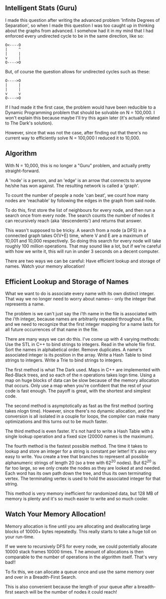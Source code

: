 ## Intelligent Stats (Guru)

I made this question after writing the advanced problem 'Infinite Degrees of Separation', so when I made this question I was too caught 
up in thinking about the graphs from advanced. I somehow had it in my mind that I had enforced every undirected cycle to be in the same 
direction, like so:

```
O<----O
|     ^
|     |
v     |
O---->O
```

But, of course the question allows for undirected cycles such as these:

```
O---->O
|     |
|     |
v     v
O---->O
```

If I had made it the first case, the problem would have been reducible to a Dynamic Programming problem that should be solvable on 
N = 100,000. I won't explain this because maybe I'll try this again later (it's actually related to The Dark's solution).

However, since that was not the case, after finding out that there's no current way to efficiently solve N = 100,000 I reduced it to 
10,000.


## Algorithm

With N = 10,000, this is no longer a "Guru" problem, and actually pretty straight-forward. 

A 'node' is a person, and an 'edge' is an arrow that connects to anyone he/she has won against. 
The resulting network is called a 'graph'.

To count the number of people a node 'can beat', we count how many nodes are 'reachable' by following the edges in the graph from said 
node.

To do this, first store the list of neighbours for every node, and then run a search once from every node. 
The search counts the number of nodes it can recursively reach (aka 'descendents') and returns that answer.

This wasn't supposed to be tricky. A search from a node (a DFS) in a connected graph takes O(V+E) time, where V and E are a maximum of 
10,001 and 10,000 respectively. So doing this search for every node will take roughly 100 million operations. 
That may sound like a lot, but if we're careful with how we write it, this will run in under 3 seconds on a decent computer.

There are two ways we can be careful:
Have efficient lookup and storage of names.
Watch your memory allocation!


## Efficient Lookup and Storage of Names

What we want to do is associate every name with its own distinct integer. That way we no longer need to worry about names-- 
only the integer that represents a name.

The problem is we can't just say the i'th name in the file is associated with the i'th integer, because names are arbitrarily repeated 
throughout a file, and we need to recognize that the first integer mapping for a name lasts for all future occurrences of that name in 
the file.

There are many ways we can do this. I've come up with 4 varying methods:
Use the STL <map> in C++ to bind strings to integers.
Read in the whole file first. Sort the names in alphabetical order. Remove duplicates. A name's associated integer is its position in 
the array.
Write a Hash Table to bind strings to integers.
Write a Trie to bind strings to integers.

The first method is what The Dark used. Maps in C++ are implemented with Red-Black trees, and so each of the n operations takes 
logn time. Using a map on huge blocks of data can be slow because of the memory allocation that occurs. Only use a map when you're 
confident that the rest of your code is fast enough. The payoff is great, with the shortest and simplest code.

The second method is asymptotically as fast as the first method (sorting takes nlogn time). However, since there's no dynamic 
allocation, and the conversion is all isolated in a couple for loops, the compiler can make many optimizations and this turns out to be
much faster.

The third method is even faster. It's not hard to write a Hash Table with a single lookup operation and a fixed size 
(20000 names is the maximum).

The fourth method is the fastest possible method. The time it takes to lookup and store an integer for a string is constant per letter! 
It's also very easy to write. You create a tree that branches to represent all possible alphanumeric strings of length 20 
(so a tree with 62<sup>20</sup> nodes). But 62<sup>20</sup> is far too large, so we only create the nodes as they are looked at and needed. 
Each word has its own path down the tree, and thus its own terminating vertex. 
The terminating vertex is used to hold the associated integer for that string.

This method is very memory inefficient for randomized data, but 128 MB of memory is plenty and it's so much easier to write and so much 
cooler.


## Watch Your Memory Allocation!

Memory allocation is fine until you are allocating and deallocating large blocks of 10000+ bytes repeatedly. 
This really starts to take a huge toll on your run-time.

If we were to recursively DFS for every node, we could potentially allocate 10000 stack frames 10000 times. T
he amount of allocations is then comparable to the number of operations in the algorithm itself. That's very bad!!

To fix this, we can allocate a queue once and use the same memory over and over in a Breadth-First Search.

This is also convenient because the length of your queue after a breadth-first search will be the number of nodes it could reach!

